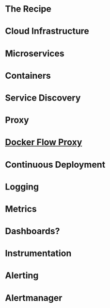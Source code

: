 <!-- .slide: data-background="../img/background/recipe.jpeg" -->
# The Recipe


<!-- .slide: data-background="../img/background/servers.jpg" -->
# Cloud Infrastructure


<!-- .slide: data-background="../img/background/microservices.jpg" -->
# Microservices


<!-- .slide: data-background="../img/background/containers.png" -->
# Containers


<!-- .slide: data-background="../img/products/docker.png" data-background-size="contain" data-background-color="white" -->


<!-- .slide: data-background="../img/swarm/swarm.png" data-background-size="contain" -->


<!-- .slide: data-background="../img/swarm/kubernetes.png" data-background-size="contain" -->


<!-- .slide: data-background="../img/background/service-discovery.png" -->
# Service Discovery


<!-- .slide: data-background="../img/products/zookeeper.png" data-background-size="contain" -->


<!-- .slide: data-background="../img/products/etcd.png" data-background-size="contain" data-background-color="white" -->


<!-- .slide: data-background="../img/products/consul.jpg" data-background-size="contain" -->


<!-- .slide: data-background="../img/products/docker.png" data-background-size="contain" data-background-color="white" -->


<!-- .slide: data-background="../img/background/proxy.png" -->
# Proxy


<!-- .slide: data-background="../img/products/traefik.png" data-background-size="contain" data-background-color="white" -->


<!-- .slide: data-background="../img/background/proxy.png" -->
# [Docker Flow Proxy](http://proxy.dockerflow.com/)


<!-- .slide: data-background="../img/background/pipeline.jpg" -->
# Continuous Deployment


<!-- .slide: data-background="../img/products/jenkins.png" data-background-size="contain" data-background-color="white" -->


<!-- .slide: data-background="../img/background/logs.jpeg" -->
# Logging


<!-- .slide: data-background="../img/products/elk.png" data-background-size="contain" -->


<!-- .slide: data-background="../img/background/metrics.jpg" -->
# Metrics


<!-- .slide: data-background="../img/products/prometheus.png" data-background-size="contain" -->


# Dashboards?


<!-- .slide: data-background="../img/background/metrics.jpg" -->
# Instrumentation


<!-- .slide: data-background="../img/background/alerting.jpg" -->
# Alerting


<!-- .slide: data-background="../img/background/alerting.jpg" -->
# Alertmanager


<!-- .slide: data-background="../img/products/jenkins.png" data-background-size="contain" data-background-color="white" -->


<!-- .slide: data-background="../img/products/slack.png" data-background-size="contain" data-background-color="white" -->
